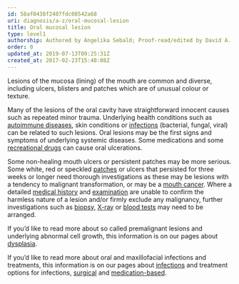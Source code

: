 ```yaml
---
id: 58af0438f2407fdc08542a68
uri: diagnosis/a-z/oral-mucosal-lesion
title: Oral mucosal lesion
type: level1
authorship: Authored by Angelika Sebald; Proof-read/edited by David A. Mitchell
order: 0
updated_at: 2019-07-13T09:25:31Z
created_at: 2017-02-23T15:48:08Z
---
```


<p>Lesions of the mucosa (lining) of the mouth are common and diverse,
    including ulcers, blisters and patches which are of unusual
    colour or texture.</p>
<p>Many of the lesions of the oral cavity have straightforward innocent
    causes such as repeated minor trauma. Underlying health conditions
    such as <a href="/treatment/other/medication/inflammation">autoimmune diseases</a>,
    skin conditions or <a href="/diagnosis/a-z/infection">infections</a>    (bacterial, fungal, viral) can be related to such lesions.
    Oral lesions may be the first signs and symptoms of underlying
    systemic diseases. Some medications and some <a href="/diagnosis/drugs/overview">recreational drugs</a>    can cause oral ulcerations.</p>
<p>Some non-healing mouth ulcers or persistent patches may be more
    serious. Some white, red or speckled <a href="/diagnosis/a-z/dysplasia">patches</a>    or ulcers that persisted for three weeks or longer need thorough
    investigations as these may be lesions with a tendency to
    malignant transformation, or may be a <a href="/diagnosis/a-z/cancer/mouth-cancer">mouth cancer</a>.
    Where a detailed <a href="/diagnosis/tests/medical-history">medical history</a>    and <a href="/diagnosis/tests/examination">examination</a>    are unable to confirm the harmless nature of a lesion and/or
    firmly exclude any malignancy, further investigations such
    as <a href="/diagnosis/tests/biopsy">biopsy</a>, <a href="/diagnosis/tests/x-ray">X-ray</a>    or <a href="/diagnosis/tests/blood-tests">blood tests</a>    may need to be arranged.</p>
<aside>
    <p>If you’d like to read more about so called premalignant lesions
        and underlying abnormal cell growth, this information
        is on our pages about <a href="/diagnosis/a-z/dysplasia">dysplasia</a>.</p>
</aside>
<aside>
    <p>If you’d like to read more about oral and maxillofacial infections
        and treatments, this information is on our pages about
        <a href="/diagnosis/a-z/infection">infections</a> and
        treatment options for infections, <a href="/treatment/surgery/infection">surgical</a>        and <a href="/treatment/other/medication/infection">medication-based</a>.</p>
</aside>
